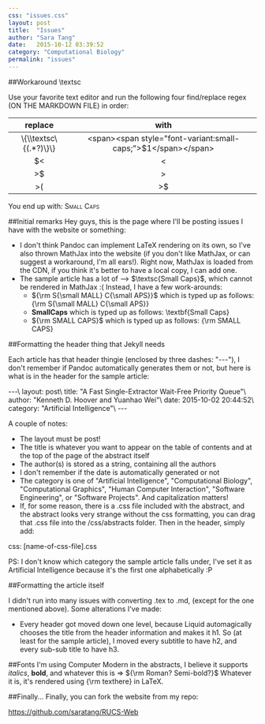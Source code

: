 ```yaml
---
css: "issues.css"
layout: post
title:  "Issues"
author: "Sara Tang"
date:   2015-10-12 03:39:52
category: "Computational Biology"
permalink: "issues"
---
```


##Workaround \textsc

Use your favorite text editor and run the following four find/replace regex (ON THE MARKDOWN FILE) in order:

| replace | with |
| :-----: | :--: |
| \\\{\\\\textsc\\\{(.*?)\\\}\\\} | \<span\>\<span style="font-variant:small-caps;"\>$1\</span\>\</span\> |
| \$< | < |
| >\$ | > |
| >\( | >$ |

You end up with: <span><span style="font-variant:small-caps;">Small Caps</span></span>

##Initial remarks
Hey guys, this is the page where I'll be posting issues I have with the website or something:

- I don't think Pandoc can implement LaTeX rendering on its own, so I've also thrown MathJax into the website (if you don't like MathJax, or can suggest a workaround, I'm all ears!). Right now, MathJax is loaded from the CDN, if you think it's better to have a local copy, I can add one.
- The sample article has a lot of --> $\textsc{Small Caps}$, which cannot be rendered in MathJax :( Instead, I have a few work-arounds:
	- ${\rm S{\small MALL} C{\small APS}}$ which is typed up as follows: {\rm S{\small MALL} C{\small APS}}
	- $\textbf{SmallCaps}$ which is typed up as follows: \textbf{Small Caps}
	- ${\rm SMALL CAPS}$ which is typed up as follows: {\rm SMALL CAPS}

##Formatting the header thing that Jekyll needs

Each article has that header thingie (enclosed by three dashes: "\-\-\-"), I don't remember if Pandoc automatically generates them or not, but here is what is in the header for the sample article:

\-\-\-\\
layout: post\\
title: "A Fast Single-Extractor Wait-Free Priority Queue"\\
author: "Kenneth D. Hoover and Yuanhao Wei"\\
date: 2015-10-02 20:44:52\\
category: "Artificial Intelligence"\\
\-\-\-

A couple of notes:

* The layout must be post!
* The title is whatever you want to appear on the table of contents and at the top of the page of the abstract itself
* The author(s) is stored as a string, containing all the authors
* I don't remember if the date is automatically generated or not
* The category is one of "Artificial Intelligence", "Computational Biology", "Computational Graphics", "Human Computer Interaction", "Software Engineering", or "Software Projects". And capitalization matters!
* If, for some reason, there is a .css file included with the abstract, and the abstract looks very strange without the css formatting, you can drag that .css file into the /css/abstracts folder. Then in the header, simply add:

css: [name-of-css-file].css


PS: I don't know which category the sample article falls under, I've set it as Artificial Intelligence because it's the first one alphabetically :P

##Formatting the article itself

I didn't run into many issues with converting .tex to .md, (except for the one mentioned above). Some alterations I've made:

* Every header got moved down one level, because Liquid automagically chooses the title from the header information and makes it h1. So (at least for the sample article), I moved every subtitle to have h2, and every sub-sub title to have h3.

##Fonts
I'm using Computer Modern in the abstracts, I believe it supports *italics*, <b>bold</b>, and whatever this is => ${\rm Roman? Semi-bold?}$ Whatever it is, it's rendered using {\rm texthere} in LaTeX.

##Finally...
Finally, you can fork the website from my repo:

<a href="https://github.com/saratang/RUCS-Web" target="_blank" >https://github.com/saratang/RUCS-Web</a>